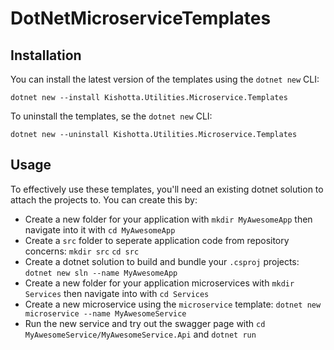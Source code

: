 # DotNetMicroserviceTemplates

## Installation

You can install the latest version of the templates using the `dotnet new` CLI:
```
dotnet new --install Kishotta.Utilities.Microservice.Templates
```

To uninstall the templates, se the `dotnet new` CLI:
```
dotnet new --uninstall Kishotta.Utilities.Microservice.Templates
```

## Usage

To effectively use these templates, you'll need an existing dotnet solution to attach the projects to. You can create this by:

- Create a new folder for your application with `mkdir MyAwesomeApp` then navigate into it with `cd MyAwesomeApp`
- Create a `src` folder to seperate application code from repository concerns: `mkdir src` `cd src`
- Create a dotnet solution to build and bundle your `.csproj` projects: `dotnet new sln --name MyAwesomeApp`
- Create a new folder for your application microservices with `mkdir Services` then navigate into with `cd Services`
- Create a new microservice using the `microservice` template: `dotnet new microservice --name MyAwesomeService`
- Run the new service and try out the swagger page with `cd MyAwesomeService/MyAwesomeService.Api` and `dotnet run` 
